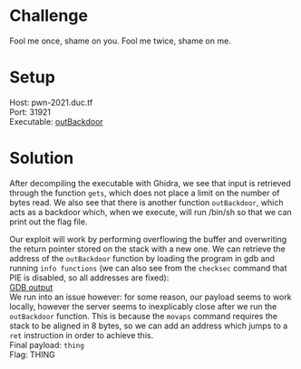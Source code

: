 # Challenge
Fool me once, shame on you. Fool me twice, shame on me.  
  
# Setup
Host: pwn-2021.duc.tf  
Port: 31921  
Executable: [outBackdoor](outBackdoor)  
  
# Solution
After decompiling the executable with Ghidra, we see that input is retrieved through the function `gets`, which does not place a limit on the number of bytes read. We also see that there is another function `outBackdoor`, which acts as a backdoor which, when we execute, will run /bin/sh so that we can print out the flag file.  
  
Our exploit will work by performing overflowing the buffer and overwriting the return pointer stored on the stack with a new one. We can retrieve the address of the `outBackdoor` function by loading the program in gdb and running `info functions` (we can also see from the `checksec` command that PIE is disabled, so all addresses are fixed):  
[GDB output](gdbout.png)  
We run into an issue however: for some reason, our payload seems to work locally, however the server seems to inexplicably close after we run the `outBackdoor` function. This is because the `movaps` command requires the stack to be aligned in 8 bytes, so we can add an address which jumps to a `ret` instruction in order to achieve this.  
Final payload: `thing`  
Flag: THING  
